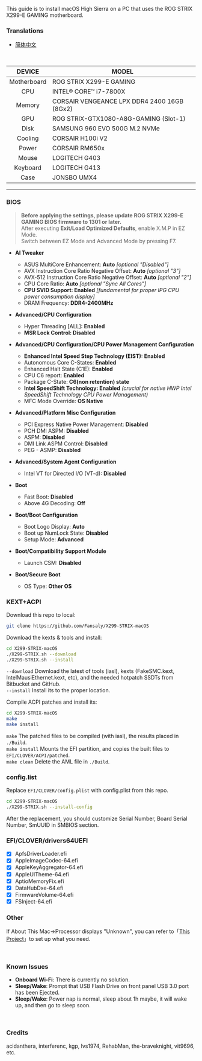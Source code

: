 This guide is to install macOS High Sierra on a PC that uses the ROG STRIX X299-E GAMING motherboard.

### Translations
- [简体中文](README.zh_CN.md)

&nbsp;

DEVICE | MODEL
:-: | -
Motherboard | ROG STRIX X299-E GAMING
CPU | INTEL® CORE™ i7-7800X
Memory | CORSAIR VENGEANCE LPX DDR4 2400 16GB (8Gx2)
GPU | ROG STRIX-GTX1080-A8G-GAMING (Slot-1)
Disk | SAMSUNG 960 EVO 500G M.2 NVMe
Cooling | CORSAIR H100i V2
Power | CORSAIR RM650x
Mouse | LOGITECH G403
Keyboard | LOGITECH G413
Case | JONSBO UMX4

---

### BIOS
> **Before applying the settings, please update ROG STRIX X299-E GAMING BIOS firmware to 1301 or later.**  
> After executing **Exit/Load Optimized Defaults**, enable X.M.P in EZ Mode.  
> Switch between EZ Mode and Advanced Mode by pressing F7.

- **AI Tweaker**
  - ASUS MultiCore Enhancement: **Auto** *[optional "Disabled"]*
  - AVX Instruction Core Ratio Negative Offset: **Auto** *[optional "3"]*
  - AVX-512 Instruction Core Ratio Negative Offset: **Auto** *[optional "2"]*
  - CPU Core Ratio: **Auto** *[optional "Sync All Cores"]*
  - **CPU SVID Support: Enabled** *[fundamental for proper IPG CPU power consumption display]*
  - DRAM Frequency: **DDR4-2400MHz**

- **Advanced/CPU Configuration**
  - Hyper Threading [ALL]: **Enabled**
  - **MSR Lock Control: Disabled**

- **Advanced/CPU Configuration/CPU Power Management Configuration**
  - **Enhanced Intel Speed Step Technology (EIST): Enabled**
  - Autonomous Core C-States: **Enabled**
  - Enhanced Halt State (C1E): **Enabled**
  - CPU C6 report: **Enabled**
  - Package C-State: **C6(non retention) state**
  - **Intel SpeedShift Technology: Enabled** *(crucial for native HWP Intel SpeedShift Technology CPU Power Management)*
  - MFC Mode Override: **OS Native**

- **Advanced/Platform Misc Configuration**
  - PCI Express Native Power Management: **Disabled**
  - PCH DMI ASPM: **Disabled**
  - ASPM: **Disabled**
  - DMI Link ASPM Control: **Disabled**
  - PEG - ASMP: **Disabled**

- **Advanced/System Agent Configuration**
  - Intel VT for Directed I/O (VT-d): **Disabled**

- **Boot**
  - Fast Boot: **Disabled**
  - Above 4G Decoding: **Off**

- **Boot/Boot Configuration**
  - Boot Logo Display: **Auto**
  - Boot up NumLock State: **Disabled**
  - Setup Mode: **Advanced**

- **Boot/Compatibility Support Module**
  - Launch CSM: **Disabled**

- **Boot/Secure Boot**
  - OS Type: **Other OS**


### KEXT+ACPI
Download this repo to local:
```bash
git clone https://github.com/Fansaly/X299-STRIX-macOS
```

Download the kexts & tools and install:
```bash
cd X299-STRIX-macOS
./X299-STRIX.sh --download
./X299-STRIX.sh --install
```

`--download` Download the latest of tools (iasl), kexts (FakeSMC.kext, IntelMausiEthernet.kext, etc), and the needed hotpatch SSDTs from Bitbucket and GitHub.  
`--install` Install its to the proper location.

Compile ACPI patches and install its:
```bash
cd X299-STRIX-macOS
make
make install
```

`make` The patched files to be compiled (with iasl), the results placed in `./Build`.  
`make install` Mounts the EFI partition, and copies the built files to `EFI/CLOVER/ACPI/patched`.  
`make clean` Delete the AML file in `./Build`.

### config.list
Replace `EFI/CLOVER/config.plist` with config.plist from this repo.

```bash
cd X299-STRIX-macOS
./X299-STRIX.sh --install-config
```

After the replacement, you should customize Serial Number, Board Serial Number, SmUUID in SMBIOS section.

### EFI/CLOVER/drivers64UEFI
  - [x] ApfsDriverLoader.efi
  - [x] AppleImageCodec-64.efi
  - [x] AppleKeyAggregator-64.efi
  - [x] AppleUITheme-64.efi
  - [x] AptioMemoryFix.efi
  - [x] DataHubDxe-64.efi
  - [x] FirmwareVolume-64.efi
  - [x] FSInject-64.efi

### Other
If About This Mac->Processor displays "Unknown", you can refer to「[This Project](https://github.com/Fansaly/CosmetiCPUKind)」to set up what you need.

&nbsp;

### Known Issues
- **Onboard Wi-Fi**: There is currently no solution.
- **Sleep/Wake**: Prompt that USB Flash Drive on front panel USB 3.0 port has been Ejected.
- **Sleep/Wake**: Power nap is normal, sleep about 1h maybe, it will wake up, and then go to sleep soon.

&nbsp;

### Credits
acidanthera, interferenc, kgp, lvs1974, RehabMan, the-braveknight, vit9696, etc.
